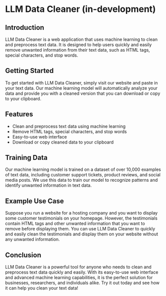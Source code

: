 # LLM Data Cleaner (in-development)

## Introduction
LLM Data Cleaner is a web application that uses machine learning to clean and preprocess text data. It is designed to help users quickly and easily remove unwanted information from their text data, such as HTML tags, special characters, and stop words.

## Getting Started
To get started with LLM Data Cleaner, simply visit our website and paste in your text data. Our machine learning model will automatically analyze your data and provide you with a cleaned version that you can download or copy to your clipboard.

## Features
- Clean and preprocess text data using machine learning
- Remove HTML tags, special characters, and stop words
- Easy-to-use web interface
- Download or copy cleaned data to your clipboard

## Training Data
Our machine learning model is trained on a dataset of over 10,000 examples of text data, including customer support tickets, product reviews, and social media posts. We use this data to train our model to recognize patterns and identify unwanted information in text data.

## Example Use Case
Suppose you run a website for a hosting company and you want to display some customer testimonials on your homepage. However, the testimonials contain HTML tags and other unwanted information that you want to remove before displaying them. You can use LLM Data Cleaner to quickly and easily clean the testimonials and display them on your website without any unwanted information.

## Conclusion
LLM Data Cleaner is a powerful tool for anyone who needs to clean and preprocess text data quickly and easily. With its easy-to-use web interface and advanced machine learning capabilities, it is the perfect solution for businesses, researchers, and individuals alike. Try it out today and see how it can help you clean your text data!
